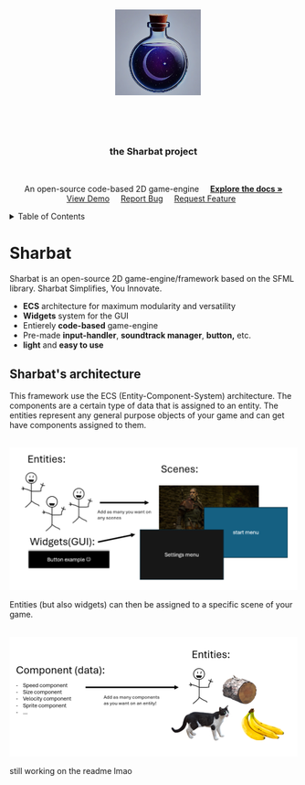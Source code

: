 

<div align="center">

  <a>

    <img src="ressourcces\readme\logo.PNG" alt="Logo" width="150" height="150">

  </a>

  

  <h3 align="center">the Sharbat project</h3>


  <p align="center">
    An open-source code-based 2D game-engine
    <a href="https://github.com/KiwiBunnyLuv/Sharbat"><strong>Explore the docs »</strong></a>
    <a href="https://github.com/KiwiBunnyLuv/Sharbat">View Demo</a>
    <a href="https://github.com/KiwiBunnyLuv/Sharbat">Report Bug</a>
    <a href="https://github.com/KiwiBunnyLuv/Sharbat">Request Feature</a>
  </p>

</div>

<details>

  <summary>Table of Contents</summary>

  <ol>

    <li>

      <a href="#about-the-project">About The Project</a>

      <ul>

        <li><a href="#built-with">Built With</a></li>

      </ul>

    </li>

    <li>

      <a href="#getting-started">Getting Started</a>

      <ul>

        <li><a href="#prerequisites">Prerequisites</a></li>

        <li><a href="#installation">Installation</a></li>

      </ul>

    </li>

    <li><a href="#usage">Usage</a></li>

    <li><a href="#roadmap">Roadmap</a></li>

    <li><a href="#contributing">Contributing</a></li>

    <li><a href="#license">License</a></li>

    <li><a href="#contact">Contact</a></li>

    <li><a href="#acknowledgments">Acknowledgments</a></li>

  </ol>

</details>

# Sharbat

Sharbat is an open-source 2D game-engine/framework based on the SFML library. Sharbat Simplifies, You Innovate.

- **ECS** architecture for maximum modularity and versatility
- **Widgets** system for the GUI
- Entierely **code-based** game-engine
- Pre-made **input-handler**, **soundtrack manager**, **button,** etc.
- **light** and **easy to use**


## Sharbat's architecture

This framework use the ECS (Entity-Component-System) architecture. The components are a certain type of data that is assigned to an entity. The entities represent any general purpose objects of your game and can get have components assigned to them.

 <img src="ressourcces\readme\architecture_scene_breakdown_schema.png" alt="entity">

Entities (but also widgets) can then be assigned to a specific scene of your game.

    <img src="ressourcces\readme\architecture_entity_breakdown_schema.png" alt="scene">

still working on the readme lmao
